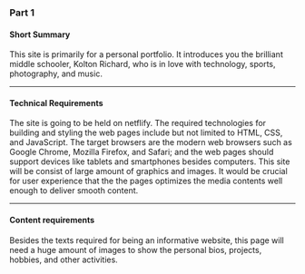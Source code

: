 ### Part 1
#### Short Summary
This site is primarily for a personal portfolio. It introduces you the brilliant middle schooler, Kolton Richard, who is in love with technology, sports, photography, and music.

-----
#### Technical Requirements
The site is going to be held on netflify. The required technologies for building and styling the web pages include but not limited to HTML, CSS, and JavaScript.
The target browsers are the modern web browsers such as Google Chrome, Mozilla Firefox, and Safari; and the web pages should support devices like tablets and smartphones besides computers.
This site will be consist of large amount of graphics and images. It would be crucial for user experience that the the pages optimizes the media contents well enough to deliver smooth content.

-----
#### Content requirements
Besides the texts required for being an informative website, this page will need a huge amount of images to show the personal bios, projects, hobbies, and other activities.